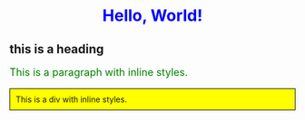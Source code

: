 <!DOCTYPE html>
<html lang="en">
<head>
    <meta charset="UTF-8">
    <meta name="viewport" content="width=device-width, initial-scale=1.0">
    <title>Inline CSS Example</title>
</head>
<body>
    <h1 style="color: blue; text-align: center;">Hello, World!</h1>
    <h2>this is a heading</h2>
    <p style="font-size: 18px; color: green;">This is a paragraph with inline styles.</p>
    <div style="background-color: yellow; padding: 10px; border: 1px solid black;">
        This is a div with inline styles.
    </div>
</body>
</html>

